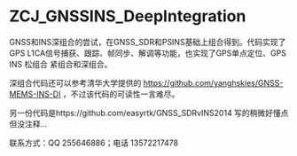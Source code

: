 # ZCJ_GNSSINS_DeepIntegration
GNSS和INS深组合的尝试，在GNSS_SDR和PSINS基础上组合得到。代码实现了GPS L1CA信号捕获、跟踪、帧同步、解调等功能，也实现了GPS单点定位、GPS INS 松组合 紧组合和深组合。

深组合代码还可以参考清华大学提供的 https://github.com/yanghskies/GNSS-MEMS-INS-DI
，不过该代码的可读性一言难尽。

另一份代码是https://github.com/easyrtk/GNSS_SDRvINS2014
写的稍微好懂点但没注释...

联系方式：QQ 255646886；电话 13572217478

